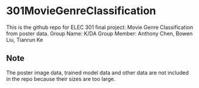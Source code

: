 # 301MovieGenreClassification
This is the github repo for ELEC 301 final project: Movie Genre Classification from poster data.
Group Name: K/DA
Group Member: Anthony Chen, Bowen Liu, Tianrun Ke

## Note
The poster image data, trained model data and other data are not included in the repo because their sizes are too large.
